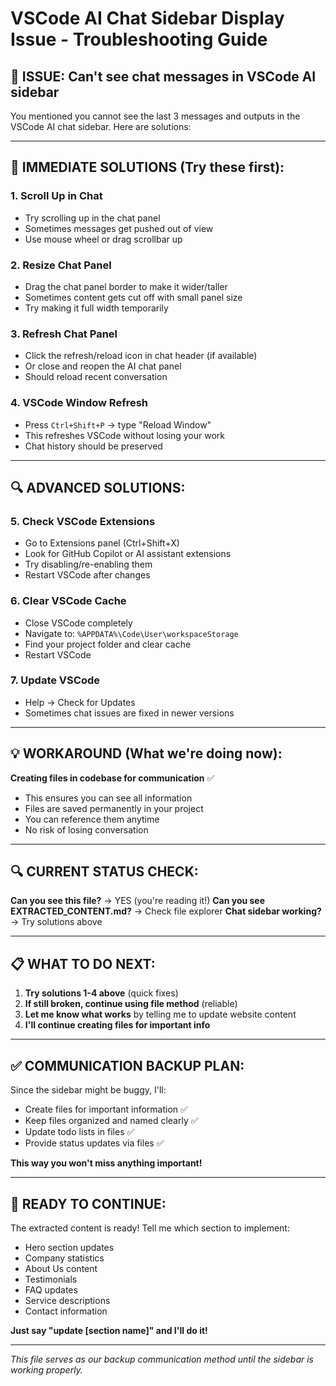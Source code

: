 # VSCode AI Chat Sidebar Display Issue - Troubleshooting Guide

## 🔧 ISSUE: Can't see chat messages in VSCode AI sidebar

You mentioned you cannot see the last 3 messages and outputs in the VSCode AI chat sidebar. Here are solutions:

---

## 🚀 IMMEDIATE SOLUTIONS (Try these first):

### 1. **Scroll Up in Chat**
- Try scrolling up in the chat panel
- Sometimes messages get pushed out of view
- Use mouse wheel or drag scrollbar up

### 2. **Resize Chat Panel**
- Drag the chat panel border to make it wider/taller
- Sometimes content gets cut off with small panel size
- Try making it full width temporarily

### 3. **Refresh Chat Panel**
- Click the refresh/reload icon in chat header (if available)
- Or close and reopen the AI chat panel
- Should reload recent conversation

### 4. **VSCode Window Refresh**
- Press `Ctrl+Shift+P` → type "Reload Window"
- This refreshes VSCode without losing your work
- Chat history should be preserved

---

## 🔍 ADVANCED SOLUTIONS:

### 5. **Check VSCode Extensions**
- Go to Extensions panel (Ctrl+Shift+X)
- Look for GitHub Copilot or AI assistant extensions
- Try disabling/re-enabling them
- Restart VSCode after changes

### 6. **Clear VSCode Cache**
- Close VSCode completely
- Navigate to: `%APPDATA%\Code\User\workspaceStorage`
- Find your project folder and clear cache
- Restart VSCode

### 7. **Update VSCode**
- Help → Check for Updates
- Sometimes chat issues are fixed in newer versions

---

## 💡 WORKAROUND (What we're doing now):

**Creating files in codebase for communication** ✅
- This ensures you can see all information
- Files are saved permanently in your project
- You can reference them anytime
- No risk of losing conversation

---

## 🔍 CURRENT STATUS CHECK:

**Can you see this file?** → YES (you're reading it!)
**Can you see EXTRACTED_CONTENT.md?** → Check file explorer
**Chat sidebar working?** → Try solutions above

---

## 📋 WHAT TO DO NEXT:

1. **Try solutions 1-4 above** (quick fixes)
2. **If still broken, continue using file method** (reliable)
3. **Let me know what works** by telling me to update website content
4. **I'll continue creating files for important info**

---

## ✅ COMMUNICATION BACKUP PLAN:

Since the sidebar might be buggy, I'll:
- Create files for important information ✅
- Keep files organized and named clearly ✅
- Update todo lists in files ✅
- Provide status updates via files ✅

**This way you won't miss anything important!**

---

## 🚀 READY TO CONTINUE:

The extracted content is ready! Tell me which section to implement:
- Hero section updates
- Company statistics 
- About Us content
- Testimonials
- FAQ updates
- Service descriptions
- Contact information

**Just say "update [section name]" and I'll do it!**

---

*This file serves as our backup communication method until the sidebar is working properly.*